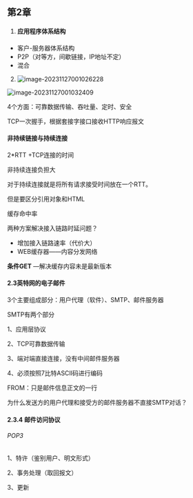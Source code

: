 ## 第2章

1. #### 应用程序体系结构

- 客户-服务器体系结构
- P2P（对等方，间歇链接，IP地址不定）
- 混合

2. ![image-20231127001026228](C:\Users\qjh\AppData\Roaming\Typora\typora-user-images\image-20231127001026228.png)

![image-20231127001032409](C:\Users\qjh\AppData\Roaming\Typora\typora-user-images\image-20231127001032409.png)



4个方面：可靠数据传输、吞吐量、定时、安全

TCP一次握手，根据套接字接口接收HTTP响应报文



#### 非持续链接与持续连接

2*RTT +TCP连接的时间

非持续连接负担大

对于持续连接就是将所有请求接受时间放在一个RTT。

但是要区分引用对象和HTML



缓存命中率



两种方案解决接入链路时延问题？

- 增加接入链路速率（代价大）
- WEB缓存器——内容分发网络



**条件GET**  —解决缓存内容未是最新版本



#### 2.3英特网的电子邮件

3个主要组成部分：用户代理（软件）、SMTP、邮件服务器

SMTP有两个部分

1、应用层协议

2、TCP可靠数据传输

3、端对端直接连接，没有中间邮件服务器

4、必须按照7比特ASCII码进行编码



FROM：只是邮件信息正文的一行

为什么发送方的用户代理和接受方的邮件服务器不直接SMTP对话？



#### 2.3.4 邮件访问协议

###### POP3

1、特许（鉴别用户、明文形式）

2、事务处理（取回报文）

3、更新











